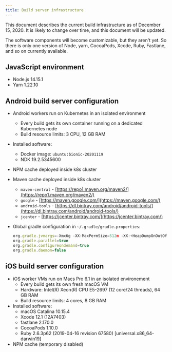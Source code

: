 ```yaml
---
title: Build server infrastructure
---
```


This document describes the current build infrastructure as of December 15, 2020. It is likely to change over time, and this document will be updated.

The software components will become customizable, but they aren't yet. So there is only one version of Node, yarn, CocoaPods, Xcode, Ruby, Fastlane, and so on currently available.

## JavaScript environment

- Node.js 14.15.1
- Yarn 1.22.10

## Android build server configuration

- Android workers run on Kubernetes in an isolated environment
  - Every build gets its own container running on a dedicated Kubernetes node
  - Build resource limits: 3 CPU, 12 GB RAM
- Installed software:
  - Docker image: `ubuntu:bionic-20201119`
  - NDK 19.2.5345600
- NPM cache deployed inside k8s cluster
- Maven cache deployed inside k8s cluster
  - `maven-central` - [https://repo1.maven.org/maven2/](https://repo1.maven.org/maven2/)
  - `google` - [https://maven.google.com/](https://maven.google.com/)
  - `android-tools` - [https://dl.bintray.com/android/android-tools/](https://dl.bintray.com/android/android-tools/)
  - `jcenter` - [https://jcenter.bintray.com/](https://jcenter.bintray.com/)
- Global gradle configuration in `~/.gradle/gradle.properties`:

  ```jsx
  org.gradle.jvmargs=-Xmx6g -XX:MaxPermSize=512m -XX:+HeapDumpOnOutOfMemoryError -Dfile.encoding=UTF-8
  org.gradle.parallel=true
  org.gradle.configureondemand=true
  org.gradle.daemon=false
  ```

## iOS build server configuration

- iOS worker VMs run on Macs Pro 6.1 in an isolated environement
  - Every build gets its own fresh macOS VM
  - Hardware: Intel(R) Xeon(R) CPU E5-2697 (12 core/24 threads), 64 GB RAM
  - Build resource limits: 4 cores, 8 GB RAM
- Installed software:
  - macOS Catalina 10.15.4
  - Xcode 12.1 (12A7403)
  - fastlane 2.170.0
  - CocoaPods 1.10.0
  - Ruby 2.6.3p62 (2019-04-16 revision 67580) [universal.x86_64-darwin19]
- NPM cache (temporary disabled)
